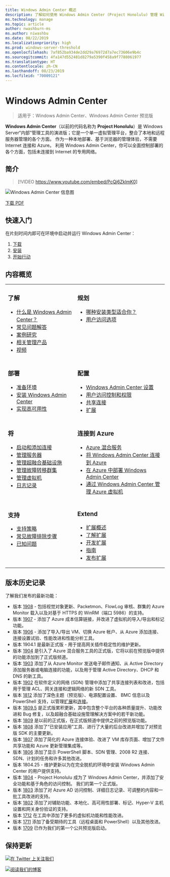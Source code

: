 ```yaml
---
title: Windows Admin Center 概述
description: 了解如何使用 Windows Admin Center (Project Honolulu) 管理 Windows Server
ms.technology: manage
ms.topic: article
author: nwashburn-ms
ms.author: niwashbu
ms.date: 08/22/2019
ms.localizationpriority: high
ms.prod: windows-server-threshold
ms.openlocfilehash: 7af852ba934de2dd29a76972d7a7ec73606e9b4c
ms.sourcegitcommit: 4fa147d552481d8279a5390f458a9f7788061977
ms.translationtype: HT
ms.contentlocale: zh-CN
ms.lasthandoff: 08/23/2019
ms.locfileid: "70009121"
---
```

# <a name="windows-admin-center"></a>Windows Admin Center

> 适用于：Windows Admin Center、Windows Admin Center 预览版

**Windows Admin Center**（以前的代码名称为 **Project Honolulu**）是 Windows Server“内部”管理工具的演进版；它是一个单一虚拟管理平台，整合了本地和远程服务器管理的各个方面。 作为一种本地部署、基于浏览器的管理体验，不需要 Internet 连接和 Azure。 利用 Windows Admin Center，你可以全面控制部署的各个方面，包括未连接到 Internet 的专用网络。

## <a name="introduction"></a>简介

>[!VIDEO https://www.youtube.com/embed/PcQj6ZklmK0]

![Windows Admin Center 信息图](media/WAC1809Poster_thumb.PNG)

[下载 PDF](https://github.com/MicrosoftDocs/windowsserverdocs/raw/master/WindowsServerDocs/manage/windows-admin-center/media/WindowsAdminCenter1809Poster.pdf)

## <a name="quick-start"></a>快速入门

在片刻时间内即可在环境中启动并运行 Windows Admin Center：

1. [下载](https://aka.ms/windowsadmincenter)
2. [安装](deploy/install.md)
3. [开始行动](use/get-started.md)

## <a name="contents-at-a-glance"></a>内容概览

<table>
    <tr></tr>
    <tr>
        <td style="vertical-align: top;">
            <h3>了解</h3>
            <ul>
            <li><a href="understand/what-is.md">什么是 Windows Admin Center？</a>
            <li><a href="understand/faq.md">常见问题解答</a>
            <li><a href="understand/case-studies.md">案例研究</a>
            <li><a href="understand/related-management.md">相关管理产品</a>
            <li><a href="understand/videos.md">视频</a>
            </ul>
        </td>
        <td style="vertical-align: top;">
            <h3>规划</h3>
            <ul>
            <li><a href="plan/installation-options.md">哪种安装类型适合你？</a>
            <li><a href="plan/user-access-options.md">用户访问选项</a>
            <br>
            </ul>
        </td>
    </tr>
    <tr>
        <td style="vertical-align: top;">
            <h3>部署</h3>
            <ul>
            <li><a href="deploy/prepare-environment.md">准备环境</a>
            <li><a href="deploy/install.md">安装 Windows Admin Center</a>
            <li><a href="deploy/high-availability.md">实现高可用性</a>
         </ul>
        </td>
        <td style="vertical-align: top;">
            <h3>配置</h3>
            <ul>
            <li><a href="configure/settings.md">Windows Admin Center 设置</a>
            <li><a href="configure/user-access-control.md">用户访问控制和权限</a>
            <li><a href="configure/shared-connections.md">共享连接</a>
            <li><a href="configure/using-extensions.md">扩展</a>
            </ul>
        </td>
    </tr>
    <tr>
        <td style="vertical-align: top;">
            <h3>将</h3>
            <ul>
            <li><a href="use/get-started.md">启动和添加连接</a>
            <li><a href="use/manage-servers.md">管理服务器</a>
            <li><a href="use/manage-hyper-converged.md">管理超融合基础设施</a>
            <li><a href="use/manage-failover-clusters.md">管理故障转移群集</a>
            <li><a href="use/manage-virtual-machines.md">管理虚拟机</a>
            <li><a href="use/logging.md">日志记录</a>
            </ul>
        </td>
        <td style="vertical-align: top;">
            <h3>连接到 Azure</h3>
            <ul>
            <li><a href="azure/index.md">Azure 混合服务</a></li>
            <li><a href="azure/azure-integration.md">将 Windows Admin Center 连接到 Azure</a></li>
            <li><a href="azure/deploy-wac-in-azure.md">在 Azure 中部署 Windows Admin Center</a></li>
            <li><a href="azure/manage-azure-vms.md">通过 Windows Admin Center 管理 Azure 虚拟机</a></li>
            </ul>
        </td>
    </tr>
    <tr>
            <td style="vertical-align: top;">
            <h3>支持</h3>
            <ul>
            <li><a href="support/index.md">支持策略</a>
            <li><a href="support/troubleshooting.md">常见故障排除步骤</a>
            <li><a href="support/known-issues.md">已知问题</a>
            </ul>
        </td>
            <td style="vertical-align: top;">
            <h3>Extend</h3>
            <ul>
            <li><a href="extend/extensibility-overview.md">扩展概述</a>
            <li><a href="extend/understand-extensions.md">了解扩展</a>
            <li><a href="extend/developing-extensions.md">开发扩展</a>
            <li><a href="extend/publish-extensions.md">指南</a>
            <li><a href="extend/publish-extensions.md">发布扩展</a>
            </ul>
        </td>
    </tr>

</table>

## <a name="release-history"></a>版本历史记录

了解我们发布的最新功能：

- 版本 [1908](https://aka.ms/wac1908) - 包括视觉对象更新、Packetmon、FlowLog 审核、群集的 Azure Monitor 载入以及对基于 HTTPS 的 WinRM（端口 5986）的支持。
- 版本 [1907](https://aka.ms/wac1907) - 添加了 Azure 成本估算链接，并改进了虚拟机的导入/导出和标记功能。
- 版本 [1906](https://aka.ms/wac1906) - 添加了导入/导出 VM、切换 Azure 帐户、从 Azure 添加连接、连接设置试验、性能改进和性能分析工具。
- 版本 1904.1 是最新正式版 - 用于提高网关插件稳定性的维护更新。
- 版本 [1904](https://aka.ms/wac1904) 是引入了 Azure 混合服务工具的正式版，它将以前在预览版中提供的功能添加到了正式版频道。
- 版本 [1903](https://aka.ms/wac1903) 添加了从 Azure Monitor 发送电子邮件通知、从 Active Directory 添加服务器或电脑连接的功能，以及用于管理 Active Directory、DHCP 和 DNS 的新工具。
- 版本 [1902](https://aka.ms/wac1902) 在软件定义的网络 (SDN) 管理中添加了共享连接列表和改进，包括用于管理 ACL、网关连接和逻辑网络的新 SDN 工具。
- 版本 [1812](https://aka.ms/wac1812) 添加了深色主题（预览版）、电源配置设置、 BMC 信息以及 PowerShell 支持，以管理[扩展](./configure/using-extensions.md#manage-extensions-with-powershell)和[连接](./use/get-started.md#use-powershell-to-import-or-export-your-connections-with-tags)。
- 版本 [1809.5](https://aka.ms/wac1809.5) 是正式版累积更新，其中包含整个平台的各种质量提升、功能改进和 Bug 修复，以及超融合基础设施管理解决方案中的若干新功能。
- 版本 [1809](https://cloudblogs.microsoft.com/windowsserver/2018/09/20/windows-admin-center-1809-and-sdk-now-generally-available/) 是以前的正式版，在正式版频道中提供之前的预览版功能。
- 版本 [1808](https://aka.ms/WACPreview1808-InsiderBlog) 添加了“已安装应用”工具、进行了大量的后台改进并增加了对预览版 SDK 的主要更新。
- 版本 [1807](https://aka.ms/WACPreview1807-InsiderBlog) 添加了简化的 Azure 连接体验、改进了 VM 库存页面、增加了文件共享功能和 Azure 更新管理集成等。 
- 版本 [1806](https://aka.ms/WACPreview1806-InsiderBlog) 添加了显示 PowerShell 脚本、SDN 管理、2008 R2 连接、SDN、计划的任务和许多其他改进。
- 版本 1804.25 - 维护更新以为在完全脱机的环境中安装 Windows Admin Center 的用户提供支持。
- 版本 [1804](https://cloudblogs.microsoft.com/windowsserver/2018/04/12/announcing-windows-admin-center-our-reimagined-management-experience/) - Project Honolulu 成为了 Windows Admin Center，并添加了安全功能和基于角色的访问控制。 我们的第一个正式版。
- 版本 [1803](https://blogs.windows.com/windowsexperience/2018/03/13/announcing-project-honolulu-technical-preview-1803-and-rsat-insider-preview-for-windows-10) 添加了对 Azure AD 访问控制、详细日志记录、可调整的内容和一批工具改进的支持。
- 版本 [1802](https://blogs.windows.com/windowsexperience/2018/02/13/announcing-windows-server-insider-preview-build-17093-project-honolulu-technical-preview-1802) 添加了对辅助功能、本地化、高可用性部署、标记、Hyper-V 主机设置和网关身份验证的支持。
- 版本 [1712](https://blogs.windows.com/windowsexperience/2017/12/19/announcing-project-honolulu-technical-preview-1712-build-05002) 在工具中添加了更多的虚拟机功能和性能改进。
- 版本 [1711](https://cloudblogs.microsoft.com/windowsserver/2017/12/01/1711-update-to-project-honolulu-technical-preview-is-now-available/) 添加了备受期待的工具（远程桌面和 PowerShell）以及其他改进。
- 版本 [1709](https://cloudblogs.microsoft.com/windowsserver/2017/09/22/project-honolulu-technical-preview-is-now-available-for-download/) 已作为我们的第一个公共预览版启动。

## <a name="stay-updated"></a>保持更新

![ ](//img-prod-cms-rt-microsoft-com.akamaized.net/cms/api/am/imageFileData/REOolR)[在 Twitter 上关注我们](https://twitter.com/servermgmt)

![ ](//img-prod-cms-rt-microsoft-com.akamaized.net/cms/api/am/imageFileData/REOtyw)[阅读我们的博客](https://blogs.technet.microsoft.com/servermanagement/)
